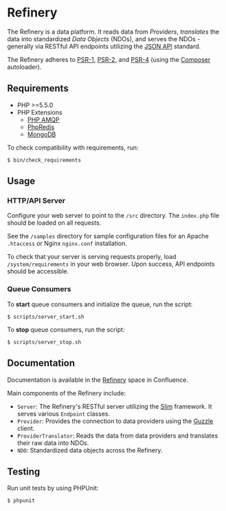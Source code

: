 # Refinery

The Refinery is a data platform. It reads data from *Providers*, *translates* the data into standardized *Data Objects* (NDOs), and serves the NDOs - generally via RESTful API endpoints utilizing the [JSON API](http://jsonapi.org/) standard.

The Refinery adheres to [PSR-1](http://www.php-fig.org/psr/psr-1/), [PSR-2](http://www.php-fig.org/psr/psr-2/), and [PSR-4](http://www.php-fig.org/psr/psr-4/) (using the [Composer](https://getcomposer.org/) autoloader).

## Requirements

* PHP >=5.5.0
* PHP Extensions
    + [PHP AMQP](https://github.com/pdezwart/php-amqp)
    + [PhpRedis](https://github.com/phpredis/phpredis)
    + [MongoDB](https://pecl.php.net/package/mongo)

To check compatibility with requirements, run:
~~~~
$ bin/check_requirements
~~~~

## Usage

### HTTP/API Server

Configure your web server to point to the `/src` directory. The `index.php` file should be loaded on all requests.

See the `/samples` directory for sample configuration files for an Apache `.htaccess` or Nginx `nginx.conf` installation.

To check that your server is serving requests properly, load ``/system/requirements`` in your web browser. Upon success, API endpoints should be accessible.

### Queue Consumers

To **start** queue consumers and initialize the queue, run the script: 
~~~~
$ scripts/server_start.sh
~~~~

To **stop** queue consumers, run the script: 
~~~~
$ scripts/server_stop.sh
~~~~

## Documentation

Documentation is available in the [Refinery](https://nypltech.atlassian.net/wiki/spaces/REF) space in Confluence.

Main components of the Refinery include:

* ``Server``: The Refinery's RESTful server utilizing the [Slim](http://www.slimframework.com/) framework. It serves various ``Endpoint`` classes.
* ``Provider``: Provides the connection to data providers using the [Guzzle](https://github.com/guzzle/guzzle) client.
* ``ProviderTranslator``: Reads the data from data providers and translates their raw data into NDOs.
* ``NDO``: Standardized data objects across the Refinery.

## Testing

Run unit tests by using PHPUnit:
~~~~
$ phpunit
~~~~
